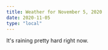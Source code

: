 ```yaml
---
title: Weather for November 5, 2020
date: 2020-11-05
type: "local"
---
```


It's raining pretty hard right now.